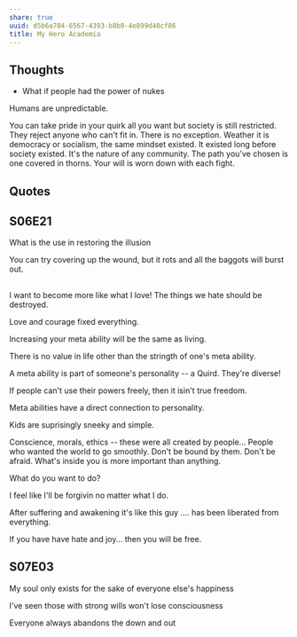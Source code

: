 ```yaml
---
share: true
uuid: d5b6a704-6567-4393-b8b0-4e899d40cf86
title: My Hero Academia
---
```

## Thoughts

* What if people had the power of nukes

Humans are unpredictable.

You can take pride in your quirk all you want but society is still restricted. They reject anyone who can't fit in. There is no exception. Weather  it is democracy or socialism, the same mindset existed. It existed long before society existed. It's the nature of any community. The path you've chosen is one covered in thorns. Your will is worn down with each fight.

## Quotes

## S06E21

What is the use in restoring the illusion

You can try covering up the wound, but it rots and all the baggots will burst out.
## 
I want to become more like what I love!
The things we hate should be destroyed.

Love and courage fixed everything.

Increasing your meta ability will be the same as living.

There is no value in life other than the stringth of one's meta ability.

A meta ability is part of someone's personality -- a Quird. They're diverse!

If people can't use their powers freely, then it isin't true freedom.

Meta abilities have a direct connection to personality.

Kids are suprisingly sneeky and simple.

Conscience, morals, ethics -- these were all created by people... 
People who wanted the world to go smoothly.
Don't be bound by them. Don't be afraid.
What's inside you is more important than anything.

What do you want to do?

I feel like I'll be forgivin no matter what I do.

After suffering and awakening it's like this guy .... has been liberated from everything.

If you have have hate and joy... then you will be free.

## S07E03

My soul only exists for the sake of everyone else's happiness

I've seen those with strong wills won't lose consciousness

Everyone always abandons the down and out
